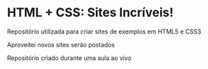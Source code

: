 # HTML + CSS: Sites Incríveis!
 Repositório utilizada para criar sites de exemplos em HTML5 e CSS3 

 Aproveitei novos sites serão postados

Repositório criado durante uma aula ao vivo
